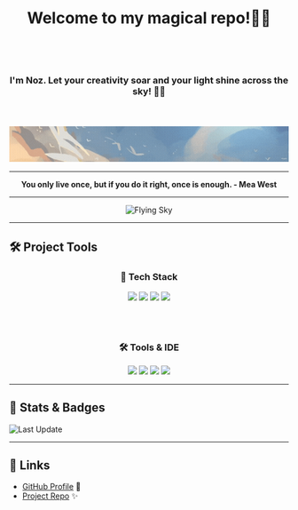 # <p align="center">Welcome to my magical repo!🌸💫 </p> </br>
### <p align = "center">I'm Noz. Let your creativity soar and your light shine across the sky! 🌙🌈</p></br>
<p align="center">
  <img src="https://github.com/noz-ara/noz-ara/blob/main/assets/N%E1%BB%99i%20dung%20%C4%91o%E1%BA%A1n%20v%C4%83n%20b%E1%BA%A3n%20c%E1%BB%A7a%20b%E1%BA%A1n.gif" alt="Sky banner" />
</p>

---

**<p align="center">You only live once, but if you do it right, once is enough. - Mea West </p>**

---

<p align="center">
  <img src="https://github.com/noz-ara/noz-ara/blob/main/assets/Thi%E1%BA%BFt%20k%E1%BA%BF%20ch%C6%B0a%20c%C3%B3%20t%C3%AAn.gif" alt="Flying Sky" />
</p>


---

## 🛠️ Project Tools
<div align="center">

  <!-- 🌐 Tech Stack -->
  <h3>🚀 Tech Stack</h3>
  <img src="https://img.shields.io/badge/Java-☕-f89820?style=for-the-badge&logo=java&logoColor=white" />
  <img src="https://img.shields.io/badge/Python-🐍-3776AB?style=for-the-badge&logo=python&logoColor=white" />
  <img src="https://img.shields.io/badge/JavaScript-✨-F7DF1E?style=for-the-badge&logo=javascript&logoColor=000000" />
  <img src="https://img.shields.io/badge/Markdown-📝-000000?style=for-the-badge&logo=markdown&logoColor=white" />

  <br/><br/>

  <!-- 🛠️ Tools & IDE -->
  <h3>🛠️ Tools & IDE</h3>
  <img src="https://img.shields.io/badge/GitHub-💻-181717?style=for-the-badge&logo=github&logoColor=white" />
  <img src="https://img.shields.io/badge/VS%20Code-🖊️-0078d7?style=for-the-badge&logo=visual-studio-code&logoColor=white" />
  <img src="https://img.shields.io/badge/IntelliJ%20IDEA-🚀-000000?style=for-the-badge&logo=intellij-idea&logoColor=white" />
  <img src="https://img.shields.io/badge/GIFs-🎞️-ff69b4?style=for-the-badge" />

</div>





---

## 🎨 Stats & Badges
<!-- ![GitHub stars](https://img.shields.io/github/stars/noz-ara/identity-service?style=social)
![GitHub forks](https://img.shields.io/github/forks/noz-ara/identity-service?style=social)
![GitHub license](https://img.shields.io/github/license/noz-ara/identity-service) -->
![Last Update](https://img.shields.io/badge/Last%20Update-22/08/2025%2000:50-blue)


---

## 🔗 Links
- [GitHub Profile](https://github.com/noz-ara) 💖
- [Project Repo](https://github.com/noz-ara/noz-ara) ✨
